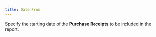 ```yaml
---
title: Date From
---
```



Specify the starting date of the **Purchase Receipts** to be included in the report.
